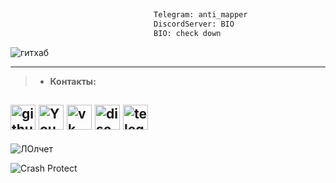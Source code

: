 ```python
                                                                           
                                Telegram: anti_mapper
                                DiscordServer: BIO
                                BIO: check down

```
![гитхаб](https://github-readme-stats.vercel.app/api?username=deanoner&show_icons=true&theme=radical)


---
>- **Контакты:**

[<img src='https://cdn.jsdelivr.net/npm/simple-icons@3.0.1/icons/github.svg' alt='github' height='40'>](https://github.com/deanoner)  [<img src='https://cdn.jsdelivr.net/npm/simple-icons@3.0.1/icons/youtube.svg' alt='YouTube' height='40'>](https://www.youtube.com/channel/UCVfokVmGsHVSdyQCL_hGJ_A)  [<img src='https://cdn.jsdelivr.net/npm/simple-icons@3.0.1/icons/vk.svg' alt='vk' height='40'>](https://vk.com/antimapper)  [<img src='https://cdn.jsdelivr.net/npm/simple-icons@3.0.1/icons/discord.svg' alt='discord' height='40'>](https://discord.gg/lavanbot)  [<img src='https://cdn.jsdelivr.net/npm/simple-icons@3.0.1/icons/telegram.svg' alt='telegram' height='40'>](https://t.me/anti_mapper)  
---




![ЛОлчет](https://gpvc.arturio.dev/deanoner)  




![Crash Protect](https://media.discordapp.net/attachments/922811496541597706/932302306282708992/n-2vwpZaQdNMQHuuaRUxQONmDBd0jrKiT9TClKYcUvqtHq0o4O5uHd259C4IdWuDXH71OwK7YIcw1707-fcrop64100005a57ffffa5a8-k-c0xffffffff-no-nd-rj.png)
